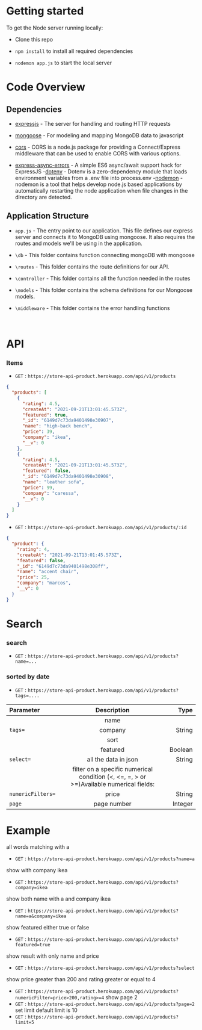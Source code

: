 # Getting started

To get the Node server running locally:

- Clone this repo

- `npm install` to install all required dependencies
- `nodemon app.js` to start the local server

# Code Overview

## Dependencies

- [expressjs](https://github.com/expressjs/express) - The server for handling and routing HTTP requests

- [mongoose](https://github.com/Automattic/mongoose) - For modeling and mapping MongoDB data to javascript

- [cors](https://www.npmjs.com/package/cors) - CORS is a node.js package for providing a Connect/Express middleware that can be used to enable CORS with various options.
- [express-async-errors](https://www.npmjs.com/package/express-async-errors) -
  A simple ES6 async/await support hack for ExpressJS -[dotenv](https://www.npmjs.com/package/dotenv) - Dotenv is a zero-dependency module that loads environment variables from a .env file into process.env -[nodemon](https://www.npmjs.com/package/nodemon) - nodemon is a tool that helps develop node.js based applications by automatically restarting the node application when file changes in the directory are detected.

## Application Structure

- `app.js` - The entry point to our application. This file defines our express server and connects it to MongoDB using mongoose. It also requires the routes and models we'll be using in the application.

- `\db` - This folder contains function connecting mongoDB with mongoose

- `\routes` - This folder contains the route definitions for our API.
- `\controller` - This folder contains all the function
  needed in the routes

- `\models` - This folder contains the schema definitions for our Mongoose models.
- `\middleware` - This folder contains the error handling functions

  ​

# API

### Items

- `GET` : `https://store-api-product.herokuapp.com/api/v1/products`

```json
{
  "products": [
    {
      "rating": 4.5,
      "createAt": "2021-09-21T13:01:45.573Z",
      "featured": true,
      "_id": "6149d7c73da9401498e30907",
      "name": "high-back bench",
      "price": 39,
      "company": "ikea",
      "__v": 0
    },
    {
      "rating": 4.5,
      "createAt": "2021-09-21T13:01:45.573Z",
      "featured": false,
      "_id": "6149d7c73da9401498e30908",
      "name": "leather sofa",
      "price": 99,
      "company": "caressa",
      "__v": 0
    }
  ]
}
```

- `GET` : `https://store-api-product.herokuapp.com/api/v1/products/:id`

```json
{
  "product": {
    "rating": 4,
    "createAt": "2021-09-21T13:01:45.573Z",
    "featured": false,
    "_id": "6149d7c73da9401498e308ff",
    "name": "accent chair",
    "price": 25,
    "company": "marcos",
    "__v": 0
  }
}
```

# Search

### search

- `GET` : `https://store-api-product.herokuapp.com/api/v1/products?name=...`

### sorted by date

- `GET` : `https://store-api-product.herokuapp.com/api/v1/products?tags=....`

| Parameter         |                                       Description                                       |    Type |
| :---------------- | :-------------------------------------------------------------------------------------: | ------: |
|                   |                                          name                                           |         |
| `tags=`           |                                         company                                         |  String |
|                   |                                          sort                                           |         |
|                   |                                        featured                                         | Boolean |
| `select=`         |                                  all the data in json                                   |  String |
|                   | filter on a specific numerical condition (<, <=, =, > or >=)Available numerical fields: |         |
| `numericFilters=` |                                          price                                          |  String |
| `page`            |                                       page number                                       | Integer |

# Example

all words matching with a

- `GET` : `https://store-api-product.herokuapp.com/api/v1/products?name=a`

show with company ikea

- `GET` : `https://store-api-product.herokuapp.com/api/v1/products?company=ikea`

show both name with a and company ikea

- `GET` : `https://store-api-product.herokuapp.com/api/v1/products?name=a&company=ikea`

show featured either true or false

- `GET` : `https://store-api-product.herokuapp.com/api/v1/products?featured=true`

show result with only name and price

- `GET` : `https://store-api-product.herokuapp.com/api/v1/products?select`

show price greater than 200 and rating greater or equal to 4

- `GET` : `https://store-api-product.herokuapp.com/api/v1/products?numericFilter=price>200,rating>=4`
  show page 2
- `GET` : `https://store-api-product.herokuapp.com/api/v1/products?page=2`
  set limit default limit is 10
- `GET` : `https://store-api-product.herokuapp.com/api/v1/products?limit=5`
